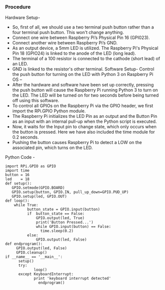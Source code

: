 ### Procedure
Hardware Setup-
* So, first of all, we should use a two terminal push button rather than a four terminal push button. This won't change anything. 
* Connect one wire between Raspberry Pi’s Physical Pin 16 (GPI023).
* Connect another wire between Raspberry Pi’s GND.
* As an output device, a 5mm LED is utilized. The Raspberry Pi's Physical Pin 18 (GPIO24) is linked to the anode of the LED (long lead). 
* The terminal of a 100 resistor is connected to the cathode (short lead) of an LED.
* GND is linked to the resistor's other terminal. 
Software Setup-
Control the push button for turning on the LED with Python 3 on Raspberry Pi OS –
* After the hardware and software have been set up correctly, pressing the push button will cause the Raspberry Pi running Python 3 to turn on the LED. The LED will be turned on for two seconds before being turned off using this software.
* To control all GPIOs on the Raspberry Pi via the GPIO header, we first import the RPi.GPIO Python module. 
* The Raspberry Pi initializes the LED Pin as an output and the Button Pin as an input with an internal pull-up when the Python script is executed.
* Now, it waits for the Input pin to change state, which only occurs when the button is pressed. Here we have also included the time module for 0.2 seconds.
* Pushing the button causes Raspberry Pi to detect a LOW on the associated pin, which turns on the LED.

Python Code -

    import RPi.GPIO as GPIO
    import time
    button = 16
    led    = 18
    def setup():
       GPIO.setmode(GPIO.BOARD)
       GPIO.setup(button, GPIO.IN, pull_up_down=GPIO.PUD_UP)
       GPIO.setup(led, GPIO.OUT)
    def loop():
        while True:
              button_state = GPIO.input(button)
              if  button_state == False:
                  GPIO.output(led, True)
                  print('Button Pressed...')
                  while GPIO.input(button) == False:
                    time.sleep(0.2)
              else:
                  GPIO.output(led, False)
    def endprogram():
         GPIO.output(led, False)
         GPIO.cleanup()
    if __name__ == '__main__':
          setup()
          try:
                 loop()
          except KeyboardInterrupt:
                 print 'keyboard interrupt detected' 
                   endprogram() 
